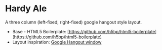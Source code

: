 # Hardy Ale

A three column (left-fixed, right-fixed) google hangout style layout.

* Base - HTML5 Boilerplate: [https://github.com/h5bp/html5-boilerplate](https://github.com/h5bp/html5-boilerplate)
* Layout inspiration: [Google Hangout window](https://github.com/havencruise/hardy-ale/blob/master/img/hangout.png)
